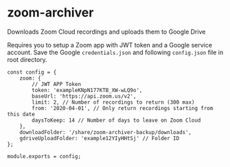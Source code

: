 # zoom-archiver
Downloads Zoom Cloud recordings and uploads them to Google Drive

Requires you to setup a Zoom app with JWT token and a Google service account. Save the Google `credentials.json` and following `config.json` file in root directory.


```
const config = {
    zoom: {
        // JWT APP Token
        token: 'exampleKNpN177KTB_XW-wLQ9o',
        baseUrl: 'https://api.zoom.us/v2',
        limit: 2, // Number of recordings to return (300 max)
        from: '2020-04-01', // Only return recordings starting from this date
        daysToKeep: 14 // Number of days to leave on Zoom Cloud
    },
    downloadFolder: '/share/zoom-archiver-backup/downloads',
    gdriveUploadFolder: 'example12YIyHHtSj' // Folder ID
};

module.exports = config;
```